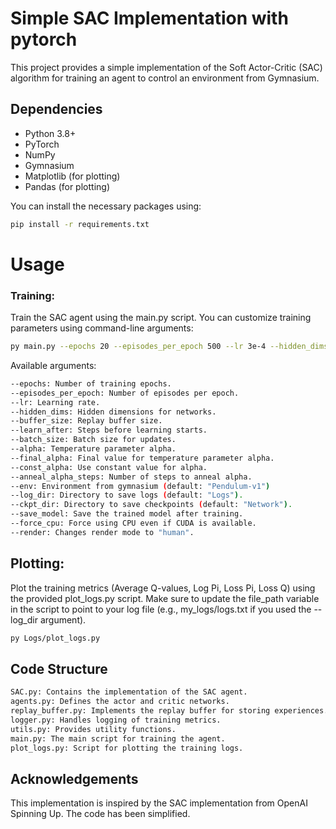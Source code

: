 # Simple SAC Implementation with pytorch

This project provides a simple implementation of the Soft Actor-Critic (SAC) algorithm for training an agent to control an environment from Gymnasium.

## Dependencies

- Python 3.8+
- PyTorch
- NumPy
- Gymnasium
- Matplotlib (for plotting)
- Pandas (for plotting)

You can install the necessary packages using:
```bash
pip install -r requirements.txt
```

# Usage
### Training: 
Train the SAC agent using the main.py script. You can customize training parameters using command-line arguments:
```bash
py main.py --epochs 20 --episodes_per_epoch 500 --lr 3e-4 --hidden_dims 256 --log_dir my_logs --ckpt_dir my_checkpoints --save_model
```
Available arguments:
```bash
--epochs: Number of training epochs.
--episodes_per_epoch: Number of episodes per epoch.
--lr: Learning rate.
--hidden_dims: Hidden dimensions for networks.
--buffer_size: Replay buffer size.
--learn_after: Steps before learning starts.
--batch_size: Batch size for updates.
--alpha: Temperature parameter alpha.
--final_alpha: Final value for temperature parameter alpha.
--const_alpha: Use constant value for alpha.
--anneal_alpha_steps: Number of steps to anneal alpha.
--env: Environment from gymnasium (default: "Pendulum-v1")
--log_dir: Directory to save logs (default: "Logs").
--ckpt_dir: Directory to save checkpoints (default: "Network").
--save_model: Save the trained model after training.
--force_cpu: Force using CPU even if CUDA is available.
--render: Changes render mode to "human".
```
## Plotting: 
Plot the training metrics (Average Q-values, Log Pi, Loss Pi, Loss Q) using the provided plot_logs.py script. Make sure to update the file_path variable in the script to point to your log file (e.g., my_logs/logs.txt if you used the --log_dir argument).
```bash
py Logs/plot_logs.py
```

## Code Structure
```bash
SAC.py: Contains the implementation of the SAC agent.
agents.py: Defines the actor and critic networks.
replay_buffer.py: Implements the replay buffer for storing experiences.
logger.py: Handles logging of training metrics.
utils.py: Provides utility functions.
main.py: The main script for training the agent.
plot_logs.py: Script for plotting the training logs.
```

## Acknowledgements
This implementation is inspired by the SAC implementation from OpenAI Spinning Up. The code has been simplified.
